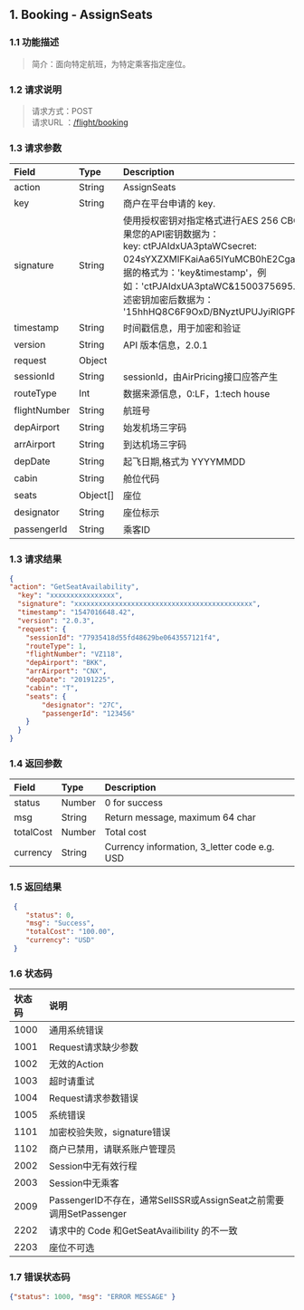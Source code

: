 <style>
    .ar{padding-left:20px;}
    .op{margin-left:30px;}
</style>
## 1. Booking - AssignSeats

### 1.1 功能描述
>简介：面向特定航班，为特定乘客指定座位。

### 1.2 请求说明
> 请求方式：POST<br>
请求URL ：[/flight/booking](#)

### 1.3 请求参数
Field       |Type       |Description
:------------|:-----------|:-----------
action	|String	|AssignSeats
key	|String	|商户在平台申请的 key.
signature	|String |使用授权密钥对指定格式进行AES 256 CBC加密的数据，如果您的API密钥数据为：<br> key: ctPJAIdxUA3ptaWCsecret: 024sYXZXMlFKaiAa65IYuMCB0hE2CgaP 则需要加密数据的格式为：'key&timestamp'，例如：'ctPJAIdxUA3ptaWC&1500375695.65'，那么使用上述密钥加密后数据为： '15hhHQ8C6F9OxD/BNyztUPUJyiRlGPRafEkcI6q2E5Y='
timestamp	|String	|时间戳信息，用于加密和验证
version	|String	|API 版本信息，2.0.1
request	|Object	
  sessionId	|String	|sessionId，由AirPricing接口应答产生
  routeType |Int    |数据来源信息，0:LF，1:tech house
  flightNumber	|String	|航班号
  depAirport	|String	|始发机场三字码
  arrAirport	|String	|到达机场三字码
  depDate	|String	|起飞日期,格式为 YYYYMMDD
  cabin	|String	|舱位代码
  seats	|Object[]	|座位
    designator	|String	|座位标示
    passengerId	|String	|乘客ID

### 1.3 请求结果
```json
{
"action": "GetSeatAvailability",
  "key": "xxxxxxxxxxxxxxxx",
  "signature": "xxxxxxxxxxxxxxxxxxxxxxxxxxxxxxxxxxxxxxxxxxxx",
  "timestamp": "1547016648.42",
  "version": "2.0.3",
  "request": {
    "sessionId": "77935418d55fd48629be0643557121f4",
    "routeType": 1,
    "flightNumber": "VZ118",
    "depAirport": "BKK",
    "arrAirport": "CNX",
    "depDate": "20191225",
    "cabin": "T",
    "seats": {
        "designator": "27C",
        "passengerId": "123456"
    }
  }
}
```
### 1.4 返回参数
Field       |Type       |Description
:------------|:-----------|:-----------
status	|Number	|0 for success
msg	|String	|Return message, maximum 64 char
totalCost	|Number	|Total cost
currency	|String	|Currency information, 3_letter code e.g. USD
       
### 1.5 返回结果
```json
 {
    "status": 0, 
    "msg": "Success", 
    "totalCost": "100.00",
    "currency": "USD"
 }
```

### 1.6 状态码
状态码       |说明
:------------|:-----------
1000	|通用系统错误
1001	|Request请求缺少参数
1002	|无效的Action
1003	|超时请重试
1004	|Request请求参数错误
1005	|系统错误
1101	|加密校验失败，signature错误
1102	|商户已禁用，请联系账户管理员
2002	|Session中无有效行程
2003	|Session中无乘客
2009	|PassengerID不存在，通常SellSSR或AssignSeat之前需要调用SetPassenger
2202	|请求中的 Code 和GetSeatAvailibility 的不一致
2203	|座位不可选
### 1.7 错误状态码
```json
{"status": 1000, "msg": "ERROR MESSAGE" }
``` 

